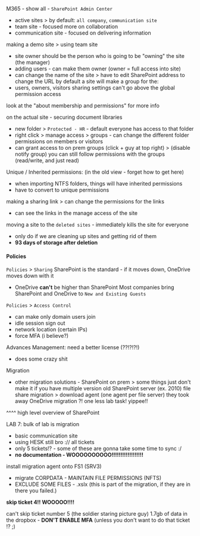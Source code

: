 M365 - show all - `SharePoint Admin Center`
- active sites > by default: `all company`, `communication site`
- team site - focused more on collaboration
- communication site - focused on delivering information

making a demo site > using team site
- site owner should be the person who is going to be "owning" the site (the manager)
- adding users - can make them owner (owner = full access into site)
- can change the name of the site > have to edit SharePoint address to change the URL
by default a site will make a group for the:
- users, owners, visitors
sharing settings can't go above the global permission access

look at the "about membership and permissions" for more info

on the actual site - securing document libraries
- new folder > `Protected - HR` - default everyone has access to that folder
- right click > manage access > groups - can change the different folder permissions on members or visitors
- can grant access to on prem groups (click + guy at top right) > (disable notify group)
you can still follow permissions with the groups (read/write, and just read)

Unique / Inherited permissions: (in the old view - forget how to get here)
- when importing NTFS folders, things will have inherited permissions
- have to convert to unique permissions

making a sharing link > can change the permissions for the links
- can see the links in the manage access of the site

moving a site to the `deleted sites` - immediately kills the site for everyone
- only do if we are cleaning up sites and getting rid of them
- **93 days of storage after deletion**

#### Policies
`Policies` > `Sharing`
SharePoint is the standard - if it moves down, OneDrive moves down with it
- OneDrive **can't** be higher than SharePoint
Most companies bring SharePoint and OneDrive to `New and Existing Guests`

`Policies` > `Access Control`
- can make only domain users join
- idle session sign out
- network location (certain IPs)
- force MFA (i believe?)

Advances Management: need a better license (??!?!?!)
- does some crazy shit

Migration
- other migration solutions - SharePoint on prem > some things just don't make it if you have multiple version old SharePoint server (ex. 2010)
file share migration > download agent (one agent per file server)
they took away OneDrive migration ?! one less lab task! yippee!!

^^^^ high level overview of SharePoint

LAB 7:
bulk of lab is migration
- basic communication site
- using HESK still bro :// all tickets
- only 5 tickets!? - some of these are gonna take some time to sync :/
- **no documentation - WOOOOOOOOOO!!!!!!!!!!!!!!!!!!**

install migration agent onto FS1 (SRV3)
- migrate CORPDATA - MAINTAIN FILE PERMISSIONS (NFTS)
- EXCLUDE SOME FILES - .xslx (this is part of the migration, if they are in there you failed.)

**skip ticket 4!! WOOOOO!!!!**

can't skip ticket number 5 (the soldier staring picture guy)
1.7gb of data in the dropbox - **DON'T ENABLE MFA** (unless you don't want to do that ticket !? ;) 